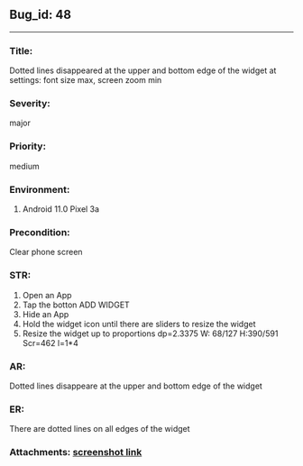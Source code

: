 ## Bug_id: 48 ##
---
### Title: 
Dotted lines disappeared at the upper and bottom edge of the widget at settings: font size max, screen zoom min

### Severity:
major
### Priority: 
medium
### Environment:
1) Android 11.0 Pixel 3a
                      	    
### Precondition: 
Clear phone screen
 
### STR: 
1. Open an App
2. Tap the botton ADD WIDGET
3. Hide an App
4. Hold the widget icon until there are sliders to resize the widget
5. Resize the  widget up to proportions dp=2.3375 W: 68/127 H:390/591 Scr=462 l=1*4
 
### AR: 
Dotted lines disappeare at the upper and bottom edge of the widget
 
### ER: 
There are dotted lines on all edges of the widget

### Attachments: [screenshot link](https://drive.google.com/file/d/15QtRUSYWKIeQ3bjNEe6GNyAO_tjLw4xv/view?usp=sharing)

